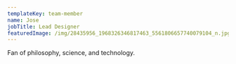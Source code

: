 ```yaml
---
templateKey: team-member
name: Jose
jobTitle: Lead Designer
featuredImage: /img/28435956_1968326346817463_5561806657740079104_n.jpg
---
```

Fan of philosophy, science, and technology.
